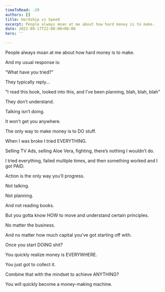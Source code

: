 ```yaml
---
timeToRead: -29
authors: []
title: Hardship vs Speed
excerpt: People always moan at me about how hard money is to make.
date: 2022-09-17T22:00:00+00:00
hero: ''

---
```

People always moan at me about how hard money is to make.

And my usual response is:

“What have you tried?”

They typically reply...

"I read this book, looked into this, and I’ve been planning, blah, blah, blah"

They don’t understand.

Talking isn’t doing.

It won’t get you anywhere.

The only way to make money is to DO stuff.

When I was broke I tried EVERYTHING.

Selling TV Ads, selling Aloe Vera, fighting, there’s nothing I wouldn’t do.

I tried everything, failed multiple times, and then something worked and I got PAID.

Action is the only way you’ll progress.

Not talking.

Not planning.

And not reading books.

But you gotta know HOW to move and understand certain principles.

No matter the business.

And no matter how much capital you’ve got starting off with.

Once you start DOING shit?

You quickly realize money is EVERYWHERE.

You just got to collect it.

Combine that with the mindset to achieve ANYTHING?

You will quickly become a money-making machine.